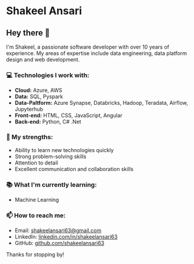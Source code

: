# Shakeel Ansari

## Hey there 👋

I'm Shakeel, a passionate software developer with over 10 years of experience. My areas of expertise include data engineering, data platform design and web development.

### 💻 Technologies I work with:

- **Cloud:** Azure, AWS
- **Data:** SQL, Pyspark
- **Data-Paltform:** Azure Synapse, Databricks, Hadoop, Teradata, Airflow, Jupyterhub
- **Front-end:** HTML, CSS, JavaScript, Angular
- **Back-end:** Python, C# .Net

### 🌟 My strengths:

- Ability to learn new technologies quickly
- Strong problem-solving skills
- Attention to detail
- Excellent communication and collaboration skills

### 📚 What I'm currently learning:
- Machine Learning

### 📫 How to reach me:

- Email: shakeelansari63@gmail.com
- LinkedIn: [linkedin.com/in/shakeelansari63](https://www.linkedin.com/in/shakeelansari63/)
- GitHub: [github.com/shakeelansari63](https://github.com/shakeelansari63)

Thanks for stopping by!
